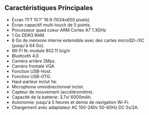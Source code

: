 ## Caractéristiques Principales

* Écran TFT 10.1" 16:9 (1024x600 pixels).
* Écran capacitif multi-touch de 5 points.
* Processeur quad coeur ARM Cortex A7 1.3GHz 
* 1 Go DDR3 RAM.
* 8 Go de mémoire interne extensible avec des cartes microSD-/XC (jusqu'à 64 Go).
* WI-FI N: module 802.11 b/g/n
* Bluetooth 4.0
* Caméra arrière 2Mpx.
* Caméra frontale VGA
* Fonction USB-Host.
* Fonction USB-OTG.
* Haut-parleur inclut 1w.
* Microphone omnidirectionnel inclut.
* Capteur de mouvement (accéléromètre).
* Capacité de la batterie: 3.7v/ 6000mAh.
* Autonomie: jusqu'à 5 heures et demie de navigation Wi-Fi.
* Chargement avec adaptateur AC 100-240v 50-60Hz DC 5v/2A.



